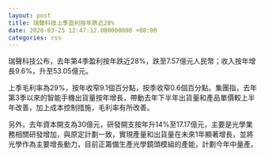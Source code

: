 ```yaml
---
layout: post
title: 瑞聲科技上季盈利按年跌近28%
date: 2020-03-25 12:47:12.000000000 +08:00
categories: rss
---
```


瑞聲科技公布，去年第4季盈利按年跌近28%，跌至7.57億元人民幣；收入按年增長9.6%，升至53.05億元。

上季毛利率為29%，按年收窄9.1個百分點，按季收窄0.6個百分點。集團指，去年第3季以來的智能手機出貨量按年增長，帶動去年下半年出貨量和產品單價較上半年改善，加上成本控制措施，毛利率有所改善。

另外，去年資本開支為30億元，研發開支按年升14%至17.17億元，主要是光學業務相關研發增加，與原定計劃一致，實現產量和出貨量在未來1年顯著增長，並將光學作為主要增長動力，目前正籌備生產光學鏡頭模組的產能，計劃今年中量產。
